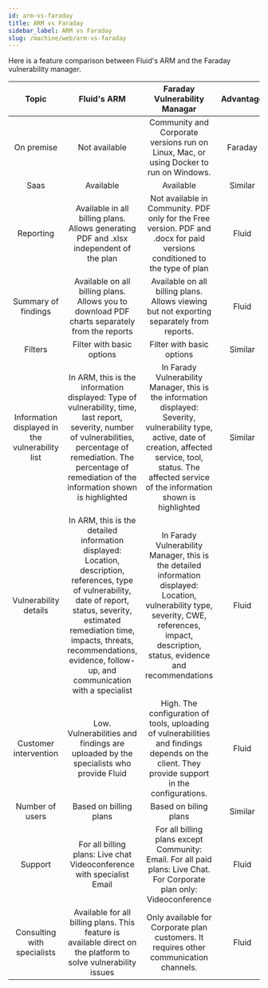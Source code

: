 ```yaml
---
id: arm-vs-faraday
title: ARM vs Faraday
sidebar_label: ARM vs Faraday
slug: /machine/web/arm-vs-faraday
---
```


Here is a feature comparison
between Fluid's ARM and the
Faraday vulnerability manager.

|                     **Topic**                    |                                                                                                                               **Fluid's ARM**                                                                                                                               |                                                                                              **Faraday Vulnerability Managar**                                                                                              | **Advantage** |
|:------------------------------------------------:|:---------------------------------------------------------------------------------------------------------------------------------------------------------------------------------------------------------------------------------------------------------------------------:|:---------------------------------------------------------------------------------------------------------------------------------------------------------------------------------------------------------------------------:|:-------------:|
| On premise                                       | Not available                                                                                                                                                                                                                                                               | Community and Corporate versions run on Linux, Mac, or using Docker to run on Windows.                                                                                                                                      | Faraday       |
| Saas                                             | Available                                                                                                                                                                                                                                                                   | Available                                                                                                                                                                                                                   | Similar       |
| Reporting                                        | Available in all billing plans. Allows generating  PDF and .xlsx independent of the plan                                                                                                                                                                                    | Not available in Community. PDF only for the Free version.  PDF and .docx for paid versions conditioned to the type  of plan                                                                                                | Fluid         |
| Summary of findings                              | Available on all billing plans. Allows you to download PDF charts separately from the  reports                                                                                                                                                                              | Available on all billing plans. Allows viewing but not  exporting separately from reports.                                                                                                                                  | Fluid         |
| Filters                                          | Filter with basic options                                                                                                                                                                                                                                                   | Filter with basic options                                                                                                                                                                                                   | Similar       |
| Information displayed in  the vulnerability list | In ARM, this is the information displayed: Type of vulnerability, time, last report, severity,  number of vulnerabilities, percentage of remediation. The percentage of remediation of the information  shown is highlighted                                                | In Farady Vulnerability Manager, this is the information  displayed:  Severity, vulnerability type, active, date of creation,  affected service, tool, status. The affected service of the information shown is highlighted | Similar       |
| Vulnerability details                            | In ARM, this is the detailed information displayed: Location, description, references,  type of vulnerability, date of report, status,  severity, estimated remediation time, impacts,  threats, recommendations, evidence, follow-up,  and communication with a specialist | In Farady Vulnerability Manager, this is the detailed information displayed: Location, vulnerability type, severity,  CWE, references, impact, description, status, evidence  and recommendations                           | Fluid         |
| Customer intervention                            | Low. Vulnerabilities and findings are uploaded  by the specialists who provide Fluid                                                                                                                                                                                        | High. The configuration of tools, uploading of  vulnerabilities and findings depends on the client.  They provide support in the configurations.                                                                            | Fluid         |
| Number of users                                  | Based on billing plans                                                                                                                                                                                                                                                      | Based on biling plans                                                                                                                                                                                                       | Similar       |
| Support                                          | For all billing plans: Live chat Videoconference with specialist Email                                                                                                                                                                                                      | For all billing plans except Community: Email. For all paid plans: Live Chat. For Corporate plan only: Videoconference                                                                                                      | Fluid         |
| Consulting with  specialists                     | Available for all billing plans.  This feature is available direct on the  platform to solve vulnerability issues                                                                                                                                                           | Only available for Corporate plan customers. It requires  other communication channels.                                                                                                                                     | Fluid         |
